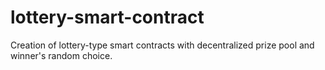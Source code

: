 # lottery-smart-contract
Creation of lottery-type smart contracts with decentralized prize pool and winner's random choice. 
